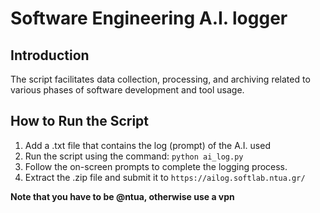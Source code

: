 # Software Engineering A.I. logger

## Introduction
The script facilitates data collection, processing, and archiving related to various phases of software development and tool usage.

## How to Run the Script
1. Add a .txt file that contains the log (prompt) of the A.I. used
2. Run the script using the command: `python ai_log.py`
3. Follow the on-screen prompts to complete the logging process.
4. Extract the .zip file and submit it to `https://ailog.softlab.ntua.gr/`

**Note that you have to be @ntua, otherwise use a vpn**
